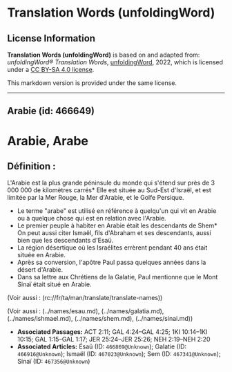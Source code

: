 # Translation Words (unfoldingWord)

## License Information

**Translation Words (unfoldingWord)** is based on and adapted from: _unfoldingWord® Translation Words_, [unfoldingWord](https://unfoldingword.org/utw), 2022, which is licensed under a [CC BY-SA 4.0 license](https://creativecommons.org/licenses/by-sa/4.0/legalcode.en).

This markdown version is provided under the same license.



--------------------------------

## Arabie (id: 466649)

Arabie, Arabe
=============

Définition :
------------

L'Arabie est la plus grande péninsule du monde qui s'étend sur près de 3 000 000 de kilomètres carrés\* Elle est située au Sud\-Est d'Israël, et est limitée par la Mer Rouge, la Mer d'Arabie, et le Golfe Persique.

* Le terme "arabe" est utilisé en référence à quelqu'un qui vit en Arabie ou à quelque chose qui est en relation avec l'Arabie.
* Le premier peuple à habiter en Arabie était les descendants de Shem\* On peut aussi citer Ismaël, fils d'Abraham et ses descendants, aussi bien que les descendants d'Esaü.
* La région désertique où les Israélites errèrent pendant 40 ans était située en Arabie.
* Après sa conversion, l'apôtre Paul passa quelques années dans la désert d'Arabie.
* Dans sa lettre aux Chrétiens de la Galatie, Paul mentionne que le Mont Sinaï était situé en Arabie.

(Voir aussi : (rc://fr/ta/man/translate/translate\-names))

(Voir aussi : (../names/esau.md), (../names/galatia.md), (../names/ishmael.md), (../names/shem.md), (../names/sinai.md))

* **Associated Passages:** ACT 2:11; GAL 4:24–GAL 4:25; 1KI 10:14–1KI 10:15; GAL 1:15–GAL 1:17; JER 25:24–JER 25:26; NEH 2:19–NEH 2:20
* **Associated Articles:** Ésaü (ID: `466869@Unknown`); Galatie (ID: `466916@Unknown`); Ismaël (ID: `467023@Unknown`); Sem (ID: `467341@Unknown`); Sinaï (ID: `467356@Unknown`)

